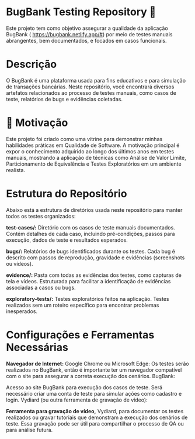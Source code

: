 # BugBank Testing Repository 🐞

Este projeto tem como objetivo assegurar a qualidade da aplicação BugBank ( https://bugbank.netlify.app/#) por meio de testes manuais abrangentes, bem documentados, e focados em casos funcionais.

# Descrição
O BugBank é uma plataforma usada para fins educativos e para simulação de transações bancárias. Neste repositório, você encontrará diversos artefatos relacionados ao processo de testes manuais, como casos de teste, relatórios de bugs e evidências coletadas.

# 🎯 Motivação
Este projeto foi criado como uma vitrine para demonstrar minhas habilidades práticas em Qualidade de Software. A motivação principal é expor o conhecimento adquirido ao longo dos últimos anos em testes manuais, mostrando a aplicação de técnicas como Análise de Valor Limite, Particionamento de Equivalência e Testes Exploratórios em um ambiente realista.

# Estrutura do Repositório
Abaixo está a estrutura de diretórios usada neste repositório para manter todos os testes organizados:

**test-cases/:** Diretório com os casos de teste manuais documentados.
Contém detalhes de cada caso, incluindo pré-condições, passos para execução, dados de teste e resultados esperados.

**bugs/:** Relatórios de bugs identificados durante os testes.
Cada bug é descrito com passos de reprodução, gravidade e evidências (screenshots ou vídeos).

**evidence/:** Pasta com todas as evidências dos testes, como capturas de tela e vídeos.
Estruturada para facilitar a identificação de evidências associadas a casos ou bugs.

**exploratory-tests/:** Testes exploratórios feitos na aplicação.
Testes realizados sem um roteiro específico para encontrar problemas inesperados.

# Configurações e Ferramentas Necessárias

**Navegador de Internet:**
Google Chrome ou Microsoft Edge: Os testes serão realizados no BugBank, então é importante ter um navegador compatível com o site para assegurar a correta execução dos cenários.
BugBank:

Acesso ao site BugBank para execução dos casos de teste. Será necessário criar uma conta de teste para simular ações como cadastro e login.
Vydiard (ou outra ferramenta de gravação de vídeo):

**Ferramenta para gravação de vídeo,**
Vydiard, para documentar os testes realizados ou gravar tutoriais que demonstram a execução dos cenários de teste. Essa gravação pode ser útil para compartilhar o processo de QA ou para análise futura.
